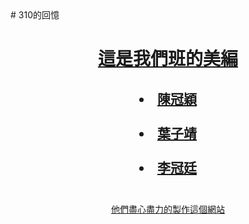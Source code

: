 <head># 310的回憶

 
</head>
<body>
<u><CENTER>
<h1>這是我們班的美編</h1>
<h2>
    <li>陳冠穎</li><br>
    <li>葉子靖</li><br>
    <li>李冠廷</li><br>
</h2> 
  <p>他們盡心盡力的製作這個網站</p>
</CENTER>
</ul>
</body>

